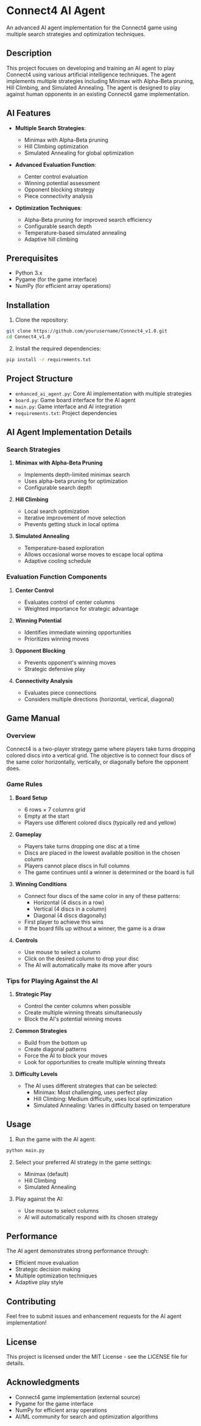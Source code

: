 # Connect4 AI Agent

An advanced AI agent implementation for the Connect4 game using multiple search strategies and optimization techniques.

## Description

This project focuses on developing and training an AI agent to play Connect4 using various artificial intelligence techniques. The agent implements multiple strategies including Minimax with Alpha-Beta pruning, Hill Climbing, and Simulated Annealing. The agent is designed to play against human opponents in an existing Connect4 game implementation.

## AI Features

- **Multiple Search Strategies**:
  - Minimax with Alpha-Beta pruning
  - Hill Climbing optimization
  - Simulated Annealing for global optimization

- **Advanced Evaluation Function**:
  - Center control evaluation
  - Winning potential assessment
  - Opponent blocking strategy
  - Piece connectivity analysis

- **Optimization Techniques**:
  - Alpha-Beta pruning for improved search efficiency
  - Configurable search depth
  - Temperature-based simulated annealing
  - Adaptive hill climbing

## Prerequisites

- Python 3.x
- Pygame (for the game interface)
- NumPy (for efficient array operations)

## Installation

1. Clone the repository:
```bash
git clone https://github.com/yourusername/Connect4_v1.0.git
cd Connect4_v1.0
```

2. Install the required dependencies:
```bash
pip install -r requirements.txt
```

## Project Structure

- `enhanced_ai_agent.py`: Core AI implementation with multiple strategies
- `board.py`: Game board interface for the AI agent
- `main.py`: Game interface and AI integration
- `requirements.txt`: Project dependencies

## AI Agent Implementation Details

### Search Strategies

1. **Minimax with Alpha-Beta Pruning**
   - Implements depth-limited minimax search
   - Uses alpha-beta pruning for optimization
   - Configurable search depth

2. **Hill Climbing**
   - Local search optimization
   - Iterative improvement of move selection
   - Prevents getting stuck in local optima

3. **Simulated Annealing**
   - Temperature-based exploration
   - Allows occasional worse moves to escape local optima
   - Adaptive cooling schedule

### Evaluation Function Components

1. **Center Control**
   - Evaluates control of center columns
   - Weighted importance for strategic advantage

2. **Winning Potential**
   - Identifies immediate winning opportunities
   - Prioritizes winning moves

3. **Opponent Blocking**
   - Prevents opponent's winning moves
   - Strategic defensive play

4. **Connectivity Analysis**
   - Evaluates piece connections
   - Considers multiple directions (horizontal, vertical, diagonal)

## Game Manual

### Overview
Connect4 is a two-player strategy game where players take turns dropping colored discs into a vertical grid. The objective is to connect four discs of the same color horizontally, vertically, or diagonally before the opponent does.

### Game Rules
1. **Board Setup**
   - 6 rows × 7 columns grid
   - Empty at the start
   - Players use different colored discs (typically red and yellow)

2. **Gameplay**
   - Players take turns dropping one disc at a time
   - Discs are placed in the lowest available position in the chosen column
   - Players cannot place discs in full columns
   - The game continues until a winner is determined or the board is full

3. **Winning Conditions**
   - Connect four discs of the same color in any of these patterns:
     - Horizontal (4 discs in a row)
     - Vertical (4 discs in a column)
     - Diagonal (4 discs diagonally)
   - First player to achieve this wins
   - If the board fills up without a winner, the game is a draw

4. **Controls**
   - Use mouse to select a column
   - Click on the desired column to drop your disc
   - The AI will automatically make its move after yours

### Tips for Playing Against the AI
1. **Strategic Play**
   - Control the center columns when possible
   - Create multiple winning threats simultaneously
   - Block the AI's potential winning moves

2. **Common Strategies**
   - Build from the bottom up
   - Create diagonal patterns
   - Force the AI to block your moves
   - Look for opportunities to create multiple winning threats

3. **Difficulty Levels**
   - The AI uses different strategies that can be selected:
     - Minimax: Most challenging, uses perfect play
     - Hill Climbing: Medium difficulty, uses local optimization
     - Simulated Annealing: Varies in difficulty based on temperature

## Usage

1. Run the game with the AI agent:
```bash
python main.py
```

2. Select your preferred AI strategy in the game settings:
   - Minimax (default)
   - Hill Climbing
   - Simulated Annealing

3. Play against the AI:
   - Use mouse to select columns
   - AI will automatically respond with its chosen strategy

## Performance

The AI agent demonstrates strong performance through:
- Efficient move evaluation
- Strategic decision making
- Multiple optimization techniques
- Adaptive play style

## Contributing

Feel free to submit issues and enhancement requests for the AI agent implementation!

## License

This project is licensed under the MIT License - see the LICENSE file for details.

## Acknowledgments

- Connect4 game implementation (external source)
- Pygame for the game interface
- NumPy for efficient array operations
- AI/ML community for search and optimization algorithms 
